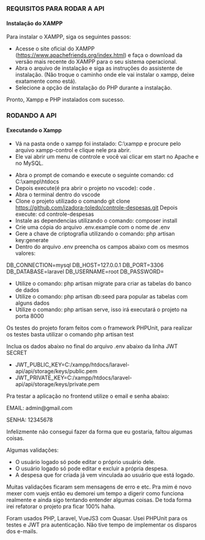 
<h3>REQUISITOS PARA RODAR A API</h3>
<h4>Instalação do XAMPP</h4>
Para instalar o XAMPP, siga os seguintes passos:

* Acesse o site oficial do XAMPP (https://www.apachefriends.org/index.html) e faça o download da versão mais recente do XAMPP para o seu sistema operacional.
* Abra o arquivo de instalação e siga as instruções do assistente de instalação. (Não troque o caminho onde ele vai instalar o xampp, deixe exatamente como está).
* Selecione a opção de instalação do PHP durante a instalação.

Pronto, Xampp e PHP instalados com sucesso.
<h3>RODANDO A API</h3>

<h4>Executando o Xampp</h4>

* Vá na pasta onde o xampp foi instalado: C:\xampp e procure pelo arquivo xampp-control e clique nele pra abrir.
* Ele vai abrir um menu de controle e você vai clicar em start no Apache e no MySQL.

- Abra o prompt de comando e execute o seguinte comando: cd C:\xampp\htdocs
- Depois execute(é pra abrir o projeto no vscode): code .
- Abra o terminal dentro do vscode
- Clone o projeto utilizado o comando git clone https://github.com/izadora-toledo/controle-despesas.git
  Depois execute: cd controle-despesas
- Instale as dependencias utilizando o comando: composer install
- Crie uma cópia do arquivo .env.example com o nome de .env
- Gere a chave de criptografia utilizando o comando: php artisan key:generate
- Dentro do arquivo .env preencha os campos abaixo com os mesmos valores:

DB_CONNECTION=mysql
DB_HOST=127.0.0.1
DB_PORT=3306
DB_DATABASE=laravel
DB_USERNAME=root
DB_PASSWORD=

- Utilize o comando: php artisan migrate para criar as tabelas do banco de dados
- Utilize o comando: php artisan db:seed para popular as tabelas com alguns dados
- Utilize o comando: php artisan serve, isso irá executará o projeto na porta 8000

<p>Os testes do projeto foram feitos com o framework PHPUnit, para realizar os testes basta utilizar o comando php artisan test</p>

<p>Inclua os dados abaixo no final do arquivo .env abaixo da linha JWT SECRET</p>

- JWT_PUBLIC_KEY=C:/xampp/htdocs/laravel-api/api/storage/keys/public.pem
- JWT_PRIVATE_KEY=C:/xampp/htdocs/laravel-api/api/storage/keys/private.pem

<p>Pra testar a aplicação no frontend utilize o email e senha abaixo:</p>
<p>EMAIL: admin@gmail.com</p>
<p>SENHA: 12345678</p>

<p>Infelizmente não consegui fazer da forma que eu gostaria, faltou algumas coisas.</p>
Algumas validações:

- O usuário logado só pode editar o próprio usuário dele.
- O usuário logado só pode editar e excluir a própria despesa.
- A despesa que for criada já vem vinculada ao usuário que está logado.

Muitas validações ficaram sem mensagens de erro e etc. Pra mim é novo mexer com vuejs então eu demorei um tempo a digerir como funciona realmente e ainda sigo tentando entender algumas coisas. De toda forma irei refatorar o projeto pra ficar 100% haha.

Foram usados PHP, Laravel, VueJS3 com Quasar. Usei PHPUnit para os testes e JWT pra autenticação. Não tive tempo de implementar os disparos dos e-mails.
